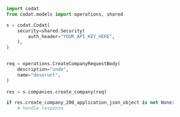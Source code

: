 <!-- Start SDK Example Usage -->
```python
import codat
from codat.models import operations, shared

s = codat.Codat(
    security=shared.Security(
        auth_header="YOUR_API_KEY_HERE",
    ),
)


req = operations.CreateCompanyRequestBody(
    description="unde",
    name="deserunt",
)
    
res = s.companies.create_company(req)

if res.create_company_200_application_json_object is not None:
    # handle response
```
<!-- End SDK Example Usage -->